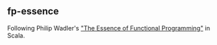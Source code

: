 ## fp-essence

Following Philip Wadler's ["The Essence of Functional Programming"](https://dl.acm.org/doi/10.1145/143165.143169)
in Scala.

